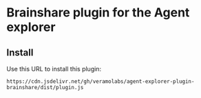 # Brainshare plugin for the Agent explorer

## Install

Use this URL to install this plugin:

`https://cdn.jsdelivr.net/gh/veramolabs/agent-explorer-plugin-brainshare/dist/plugin.js`